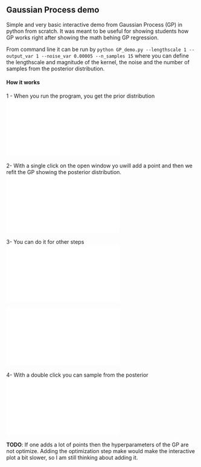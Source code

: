 ## Gaussian Process demo
Simple and very basic interactive demo from Gaussian Process (GP) in python from scratch. It was meant to be 
useful for showing students how GP works right after showing the math behing GP regression.

From command line it can be run by
`python GP_demo.py --lengthscale 1 --output_var 1 --noise_var 0.00005 --n_samples 15`
where you can define the lengthscale and magnitude of the kernel, the noise and the number of samples
from the posterior distribution. 

#### How it works

1 - When you run the program, you get the prior distribution
![alt text](readme_imgs/step_0.pdf "Prior distribution")


2- With a single click on the open window yo uwill add a point and then we refit the GP
showing the posterior distribution.
![alt text](readme_imgs/step_1.pdf "First sample")


3- You can do it for other steps
![alt text](readme_imgs/step_2.pdf "Second sample")

![alt text](readme_imgs/step_3.pdf "Third sample")


4- With a double click you can sample from the posterior
![alt text](readme_imgs/step_posterior_4.pdf "Posterior samples")


**TODO**: 
If one adds a lot of points then the hyperparameters of the GP are not optimize. Adding the optimization step make would make the
interactive plot a bit slower, so I am still thinking about adding it. 